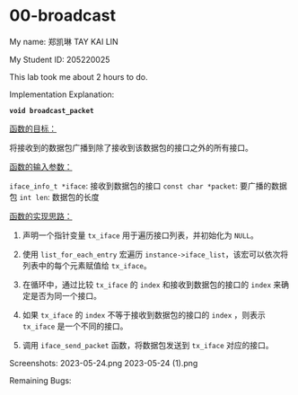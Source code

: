 00-broadcast
=============

My name: 郑凯琳 TAY KAI LIN

My Student ID: 205220025

This lab took me about 2 hours to do.

Implementation Explanation:

**`void broadcast_packet`**

<u>函数的目标：</u>

将接收到的数据包广播到除了接收到该数据包的接口之外的所有接口。

<u>函数的输入参数：</u>

`iface_info_t *iface`: 接收到数据包的接口
`const char *packet`: 要广播的数据包
`int len`: 数据包的长度

<u>函数的实现思路：</u>

1. 声明一个指针变量 `tx_iface` 用于遍历接口列表，并初始化为 `NULL`。

2. 使用 `list_for_each_entry` 宏遍历   `instance->iface_list`，该宏可以依次将列表中的每个元素赋值给 `tx_iface`。

3. 在循环中，通过比较 `tx_iface` 的 `index` 和接收到数据包的接口的 `index` 来确定是否为同一个接口。

4. 如果 `tx_iface` 的 `index` 不等于接收到数据包的接口的 `index` ，则表示 `tx_iface` 是一个不同的接口。

5. 调用 `iface_send_packet` 函数，将数据包发送到 `tx_iface` 对应的接口。

Screenshots:
2023-05-24.png
2023-05-24 (1).png

Remaining Bugs:
